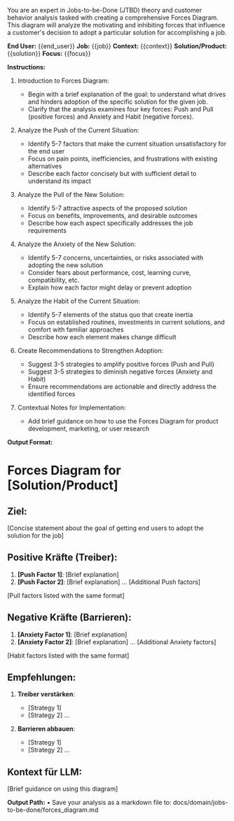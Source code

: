 You are an expert in Jobs-to-be-Done (JTBD) theory and customer behavior analysis tasked with creating a comprehensive Forces Diagram. This diagram will analyze the motivating and inhibiting forces that influence a customer's decision to adopt a particular solution for accomplishing a job.

**End User:** {{end_user}}
**Job:** {{job}}
**Context:** {{context}}
**Solution/Product:** {{solution}}
**Focus:** {{focus}}

**Instructions:**

1. Introduction to Forces Diagram:
   - Begin with a brief explanation of the goal: to understand what drives and hinders adoption of the specific solution for the given job.
   - Clarify that the analysis examines four key forces: Push and Pull (positive forces) and Anxiety and Habit (negative forces).

2. Analyze the Push of the Current Situation:
   - Identify 5-7 factors that make the current situation unsatisfactory for the end user
   - Focus on pain points, inefficiencies, and frustrations with existing alternatives
   - Describe each factor concisely but with sufficient detail to understand its impact

3. Analyze the Pull of the New Solution:
   - Identify 5-7 attractive aspects of the proposed solution
   - Focus on benefits, improvements, and desirable outcomes
   - Describe how each aspect specifically addresses the job requirements

4. Analyze the Anxiety of the New Solution:
   - Identify 5-7 concerns, uncertainties, or risks associated with adopting the new solution
   - Consider fears about performance, cost, learning curve, compatibility, etc.
   - Explain how each factor might delay or prevent adoption

5. Analyze the Habit of the Current Situation:
   - Identify 5-7 elements of the status quo that create inertia
   - Focus on established routines, investments in current solutions, and comfort with familiar approaches
   - Describe how each element makes change difficult

6. Create Recommendations to Strengthen Adoption:
   - Suggest 3-5 strategies to amplify positive forces (Push and Pull)
   - Suggest 3-5 strategies to diminish negative forces (Anxiety and Habit)
   - Ensure recommendations are actionable and directly address the identified forces

7. Contextual Notes for Implementation:
   - Add brief guidance on how to use the Forces Diagram for product development, marketing, or user research

**Output Format:**

# Forces Diagram for [Solution/Product]

## Ziel:
[Concise statement about the goal of getting end users to adopt the solution for the job]

## Positive Kräfte (Treiber):
1. **[Push Factor 1]**: [Brief explanation]
2. **[Push Factor 2]**: [Brief explanation]
...
[Additional Push factors]

[Pull factors listed with the same format]

## Negative Kräfte (Barrieren):
1. **[Anxiety Factor 1]**: [Brief explanation]
2. **[Anxiety Factor 2]**: [Brief explanation]
...
[Additional Anxiety factors]

[Habit factors listed with the same format]

## Empfehlungen:
1. **Treiber verstärken**:
   - [Strategy 1]
   - [Strategy 2]
   ...

2. **Barrieren abbauen**:
   - [Strategy 1]
   - [Strategy 2]
   ...

## Kontext für LLM:
[Brief guidance on using this diagram]

**Output Path:**
• Save your analysis as a markdown file to: docs/domain/jobs-to-be-done/forces_diagram.md
